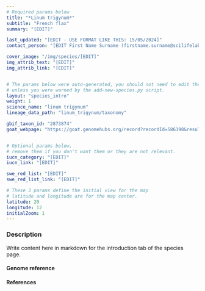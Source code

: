 ```yaml
---
# Required params below
title: "*Linum trigynum*"
subtitle: "French flax"
summary: "[EDIT]"

last_updated: "[EDIT - USE FORMAT LIKE THIS: 15/05/2024]"
contact_person: "[EDIT First Name Surname (firstname.surname@scilifelab.se)] "

cover_image: "/img/species/[EDIT]"
img_attrib_text: "[EDIT]"
img_attrib_link: "[EDIT]"


# The params below were auto-generated, you should not need to edit them...
# unless you were warned by the add-new-species.py script.
layout: "species_intro"
weight: 1
science_name: "linum trigynum"
lineage_data_path: "linum_trigynum/taxonomy"

gbif_taxon_id: "2873874"
goat_webpage: "https://goat.genomehubs.org/record?recordId=586398&result=taxon&taxonomy=ncbi#linum%20trigynum"


# Optional params below,
# remove them if you don't want them or they are not relevant.
iucn_category: "[EDIT]"
iucn_link: "[EDIT]"

swe_red_list: "[EDIT]"
swe_red_list_link: "[EDIT]"

# These 3 params define the initial view for the map
# latitude and longitude are for the map center.
latitude: 20
longitude: 12
initialZoom: 1
---
```


### Description

Write content here in markdown for the introduction tab of the species page.

#### Genome reference

#### References
